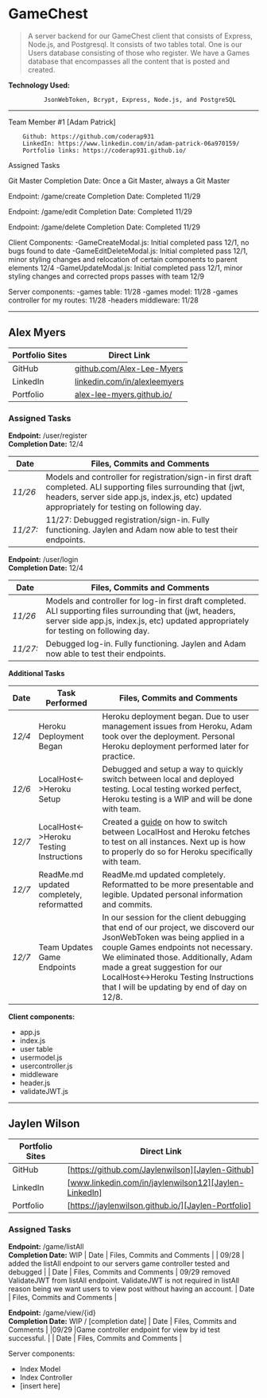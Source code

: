 # GameChest

>  A server backend for our GameChest client that consists of Express, Node.js, and Postgresql. 
>  It consists of two tables total. One is our Users database consisting of those who register.
>  We have a Games database that encompasses all the content that is posted and created. 

**Technology Used:**

              JsonWebToken, Bcrypt, Express, Node.js, and PostgreSQL
----
Team Member #1  [Adam Patrick]

        Github: https://github.com/coderap931
        LinkedIn: https://www.linkedin.com/in/adam-patrick-06a970159/
        Portfolio links: https://coderap931.github.io/

Assigned Tasks

Git Master
Completion Date: Once a Git Master, always a Git Master

Endpoint: /game/create
Completion Date: Completed 11/29

Endpoint: /game/edit
Completion Date: Completed 11/29

Endpoint: /game/delete
Completion Date: Completed 11/29

Client Components: 
-GameCreateModal.js: Initial completed pass 12/1, no bugs found to date
-GameEditDeleteModal.js: Initial completed pass 12/1, minor styling changes and relocation of certain components to parent elements 12/4
-GameUpdateModal.js: Initial completed pass 12/1, minor styling changes and corrected props passes with team 12/9

Server components:
-games table: 11/28
-games model: 11/28
-games controller for my routes: 11/28
-headers middleware: 11/28
 
----
## Alex Myers
| Portfolio  Sites | Direct Link |
| ------ | ------ |
| GitHub | [github.com/Alex-Lee-Myers][Alex-Github] |
| LinkedIn | [linkedin.com/in/alexleemyers][Alex-LinkedIn] |
| Portfolio | [alex-lee-myers.github.io/][Alex-Portfolio] |

### Assigned Tasks

**Endpoint:** /user/register   
**Completion Date:** 12/4

| Date | Files, Commits and Comments |
| ------ | ------ |
| *11/26* | Models and controller for registration/sign-in first draft completed. ALl supporting files surrounding that (jwt, headers, server side app.js, index.js, etc) updated appropriately for testing on following day.  |
| *11/27:*  | 11/27: Debugged registration/sign-in. Fully functioning. Jaylen and Adam now able to test their endpoints.  |

**Endpoint:** /user/login    
**Completion Date:** 12/4

| Date | Files, Commits and Comments |
| ------ | ------ |
| *11/26* | Models and controller for log-in first draft completed. ALl supporting files surrounding that (jwt, headers, server side app.js, index.js, etc) updated appropriately for testing on following day. |
| *11/27:*  | Debugged log-in. Fully functioning. Jaylen and Adam now able to test their endpoints. |

**Additional Tasks**

| Date | Task Performed | Files, Commits and Comments |
| ------ | ------ | ------ |
| *12/4* | Heroku Deployment Began | Heroku deployment began. Due to user management issues from Heroku, Adam took over the deployment. Personal Heroku deployment performed later for practice.
| *12/6* | LocalHost<->Heroku Setup | Debugged and setup a way to quickly switch between local and deployed testing. Local testing worked perfect, Heroku testing is a WIP and will be done with team.
| *12/7* | LocalHost<->Heroku Testing Instructions | Created a [guide][LocalHostInstructions] on how to switch between LocalHost and Heroku fetches to test on all instances. Next up is how to properly do so for Heroku specifically with team.
| *12/7* | ReadMe.md updated completely, reformatted | ReadMe.md updated completely. Reformatted to be more presentable and legible. Updated personal information and commits.
| *12/7* | Team Updates Game Endpoints | In our session for the client debugging that end of our project, we discoverd our JsonWebToken was being applied in a couple Games endpoints not necessary. We eliminated those. Additionally, Adam made a great suggestion for our LocalHost<->Heroku Testing Instructions that I will be updating by end of day on 12/8.

**Client components:**
-   app.js
-   index.js
-   user table
  - usermodel.js
  - usercontroller.js
-   middleware
  - header.js
  - validateJWT.js
 ----
## Jaylen Wilson
| Portfolio  Sites | Direct Link |
| ------ | ------ |
| GitHub | [https://github.com/Jaylenwilson][Jaylen-Github] |
| LinkedIn | [www.linkedin.com/in/jaylenwilson12][Jaylen-LinkedIn] |
| Portfolio | [https://jaylenwilson.github.io/][Jaylen-Portfolio] |

### Assigned Tasks

**Endpoint:** /game/listAll    
**Completion Date:** WIP
| Date | Files, Commits and Comments |
| 09/28 | added the listAll endpoint to our servers game controller tested and debugged |
| Date | Files, Commits and Comments |
09/29 removed ValidateJWT from listAll endpoint. ValidateJWT is not required in listAll reason being we want users to view post without having an account.
| Date | Files, Commits and Comments |


**Endpoint:** /game/view/{id}    
**Completion Date:** WIP / [completion date]
| Date | Files, Commits and Comments |
|09/29 |Game controller endpoint for view by id test successful.  |
| Date | Files, Commits and Comments |

Server components: 
- Index Model
- Index Controller
- [insert here]

[//]: # (These are reference links used in the body of this note and get stripped out when the markdown processor does its job. There is no need to format nicely because it shouldn't be seen.)

   [Adam-Github]: <https://github.com/joemccann/dillinger>
   [Adam-LinkedIn]: <https://github.com/joemccann/dillinger.git>
   [Adam-Pokemon]: <http://daringfireball.net>
   [Adam-CSS]: <http://daringfireball.net/projects/markdown/>
   [Adam-Giphy]: <https://github.com/markdown-it/markdown-it>
   [Alex-Github]: <http://ace.ajax.org>
   [Alex-LinkedIn]: <http://nodejs.org>
   [Alex-Portfolio]: <http://twitter.github.com/bootstrap/>
   [Jaylen-GitHub]: <http://www.google.com>
   [Jaylen-LinkedIn]: <http://www.google.com>
   [Jaylen-Portfolio]: <http://www.google.com>
   [LocalHostInstructions]: <https://github.com/coderap931/teamBluePern-Client/blob/develop/src/helpers/LocalhostInstructions.md>

